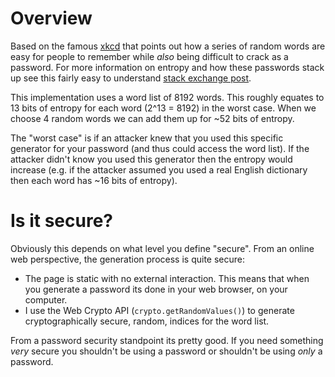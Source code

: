 # Overview

Based on the famous [xkcd](https://xkcd.com/936/) that points out how a series of random words are easy for people to remember while *also* being difficult to crack as a password. For more information on entropy and how these passwords stack up see this fairly easy to understand [stack exchange post](https://crypto.stackexchange.com/questions/62597/calculating-entropy-within-xkcd-936-password-strength).

This implementation uses a word list of 8192 words. This roughly equates to 13 bits of entropy for each word (2^13 = 8192) in the worst case. When we choose 4 random words we can add them up for ~52 bits of entropy.

The "worst case" is if an attacker knew that you used this specific generator for your password (and thus could access the word list). If the attacker didn't know you used this generator then the entropy would increase (e.g. if the attacker assumed you used a real English dictionary then each word has ~16 bits of entropy).

# Is it secure?

Obviously this depends on what level you define "secure". From an online web perspective, the generation process is quite secure:
- The page is static with no external interaction. This means that when you generate a password its done in your web browser, on your computer.
- I use the Web Crypto API (`crypto.getRandomValues()`) to generate cryptographically secure, random, indices for the word list.

From a password security standpoint its pretty good. If you need something *very* secure you shouldn't be using a password or shouldn't be using *only* a password.
